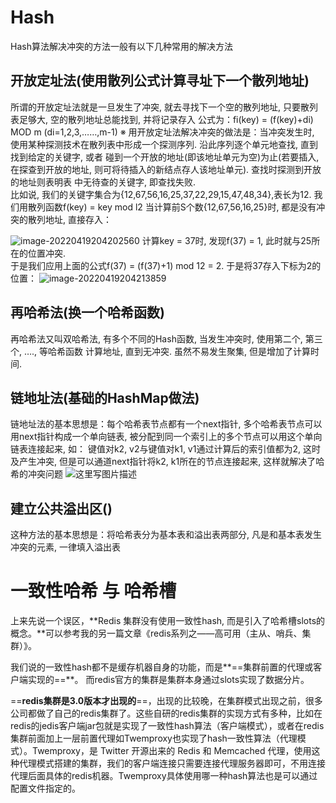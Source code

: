 # Hash

Hash算法解决冲突的方法一般有以下几种常用的解决方法 

## 开放定址法(使用散列公式计算寻址下一个散列地址)

所谓的开放定址法就是一旦发生了冲突, 就去寻找下一个空的散列地址, 只要散列表足够大, 空的散列地址总能找到, 并将记录存入 
公式为：fi(key) = (f(key)+di) MOD m (di=1,2,3,……,m-1) 
※ 用开放定址法解决冲突的做法是：当冲突发生时, 使用某种探测技术在散列表中形成一个探测序列. 沿此序列逐个单元地查找, 直到找到给定的关键字, 或者 
碰到一个开放的地址(即该地址单元为空)为止(若要插入, 在探查到开放的地址, 则可将待插入的新结点存人该地址单元). 查找时探测到开放的地址则表明表 
中无待查的关键字, 即查找失败.  
比如说, 我们的关键字集合为{12,67,56,16,25,37,22,29,15,47,48,34},表长为12.  我们用散列函数f(key) = key mod l2 
当计算前S个数{12,67,56,16,25}时, 都是没有冲突的散列地址, 直接存入： 

 ![image-20220419204202560](https://s2.loli.net/2022/04/19/6vnh9BwXTq1M3lY.png)
计算key = 37时, 发现f(37) = 1, 此时就与25所在的位置冲突.  
于是我们应用上面的公式f(37) = (f(37)+1) mod 12 = 2. 于是将37存入下标为2的位置： 
![image-20220419204213859](https://s2.loli.net/2022/04/19/OfYpGle4SUdCI1B.png)

## 再哈希法(换一个哈希函数)

再哈希法又叫双哈希法, 有多个不同的Hash函数, 当发生冲突时, 使用第二个, 第三个, …., 等哈希函数
计算地址, 直到无冲突. 虽然不易发生聚集, 但是增加了计算时间. 

## 链地址法(基础的HashMap做法)

链地址法的基本思想是：每个哈希表节点都有一个next指针, 多个哈希表节点可以用next指针构成一个单向链表, 被分配到同一个索引上的多个节点可以用这个单向 
链表连接起来, 如： 
键值对k2, v2与键值对k1, v1通过计算后的索引值都为2, 这时及产生冲突, 但是可以通道next指针将k2, k1所在的节点连接起来, 这样就解决了哈希的冲突问题 
![这里写图片描述](https://s2.loli.net/2022/04/19/6tcD2G7LwVXb9Q8.jpg)

## 建立公共溢出区()

这种方法的基本思想是：将哈希表分为基本表和溢出表两部分, 凡是和基本表发生冲突的元素, 一律填入溢出表

# 一致性哈希 与 哈希槽

上来先说一个误区，**Redis 集群没有使用一致性hash, 而是引入了哈希槽slots的概念。**可以参考我的另一篇文章《redis系列之——高可用（主从、哨兵、集群）》。

我们说的一致性hash都不是缓存机器自身的功能，而是**==集群前置的代理或客户端实现的==**。
而redis官方的集群是集群本身通过slots实现了数据分片。

==**redis集群是3.0版本才出现的**==，出现的比较晚，在集群模式出现之前，很多公司都做了自己的redis集群了。这些自研的redis集群的实现方式有多种，比如在redis的jedis客户端jar包就是实现了一致性hash算法（客户端模式），或者在redis集群前面加上一层前置代理如Twemproxy也实现了hash一致性算法（代理模式）。Twemproxy，是 Twitter 开源出来的 Redis 和 Memcached 代理，使用这种代理模式搭建的集群，我们的客户端连接只需要连接代理服务器即可，不用连接代理后面具体的redis机器。Twemproxy具体使用哪一种hash算法也是可以通过配置文件指定的。
